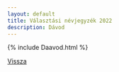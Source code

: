 ```yaml
---
layout: default
title: Választási névjegyzék 2022
description: Dávod
---
```


{% include Daavod.html %}

[Vissza](./)